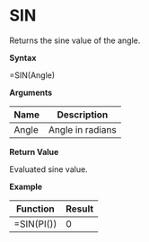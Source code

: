 # SIN

Returns the sine value of the angle.

**Syntax**

=SIN(Angle)

**Arguments**

| Name  | Description      |
|-------|------------------|
| Angle | Angle in radians |

**Return Value**

Evaluated sine value.

**Example**

| Function   | Result |
|------------|--------|
| =SIN(PI()) | 0      |
